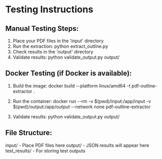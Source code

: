 
# Testing Instructions

## Manual Testing Steps:

1. Place your PDF files in the 'input' directory
2. Run the extraction:
   python extract_outline.py
3. Check results in the 'output' directory
4. Validate results:
   python validate_output.py output/

## Docker Testing (if Docker is available):

1. Build the image:
   docker build --platform linux/amd64 -t pdf-outline-extractor .

2. Run the container:
   docker run --rm -v $(pwd)/input:/app/input -v $(pwd)/output:/app/output --network none pdf-outline-extractor

3. Validate results:
   python validate_output.py output/

## File Structure:
input/          - Place PDF files here
output/         - JSON results will appear here
test_results/   - For storing test outputs
